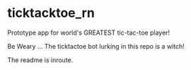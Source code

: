 # ticktacktoe_rn
Prototype app for world's GREATEST tic-tac-toe player!


Be Weary ...
The ticktactoe bot lurking in this repo is a witch!


The readme is inroute.
